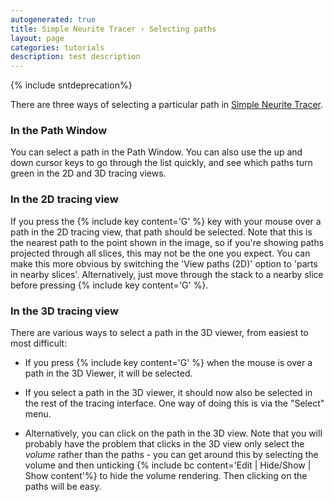 ```yaml
---
autogenerated: true
title: Simple Neurite Tracer › Selecting paths
layout: page
categories: tutorials
description: test description
---
```


{% include sntdeprecation%}


There are three ways of selecting a particular path in [Simple Neurite Tracer](Simple_Neurite_Tracer).

### In the Path Window

You can select a path in the Path Window. You can also use the up and down cursor keys to go through the list quickly, and see which paths turn green in the 2D and 3D tracing views.

### In the 2D tracing view

If you press the {% include key content='G' %} key with your mouse over a path in the 2D tracing view, that path should be selected. Note that this is the nearest path to the point shown in the image, so if you're showing paths projected through all slices, this may not be the one you expect. You can make this more obvious by switching the 'View paths (2D)' option to 'parts in nearby slices'. Alternatively, just move through the stack to a nearby slice before pressing {% include key content='G' %}.

### In the 3D tracing view

There are various ways to select a path in the 3D viewer, from easiest to most difficult:

-   If you press {% include key content='G' %} when the mouse is over a path in the 3D Viewer, it will be selected.

<!-- -->

-   If you select a path in the 3D viewer, it should now also be selected in the rest of the tracing interface. One way of doing this is via the "Select" menu.

<!-- -->

-   Alternatively, you can click on the path in the 3D view. Note that you will probably have the problem that clicks in the 3D view only select the <i>volume</i> rather than the paths - you can get around this by selecting the volume and then unticking {% include bc content='Edit | Hide/Show | Show content'%} to hide the volume rendering. Then clicking on the paths will be easy.
